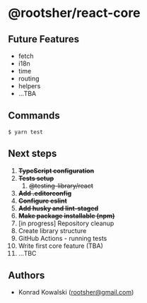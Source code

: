 # @rootsher/react-core

## Future Features

- fetch
- i18n
- time
- routing
- helpers
- ...TBA

## Commands

```shell
$ yarn test
```

## Next steps

1. **~~TypeScript configuration~~**
2. **~~Tests setup~~**
   1. ~~@testing-library/react~~
3. **~~Add .editorconfig~~**
4. **~~Configure eslint~~**
5. **~~Add husky and lint-staged~~**
6. **~~Make package installable (npm)~~**
7. [in progress] Repository cleanup
8. Create library structure
9. GitHub Actions - running tests
10. Write first core feature (TBA)
11. ...TBC

## Authors

- Konrad Kowalski ([rootsher@gmail.com](mailto:rootsher@gmail.com))

